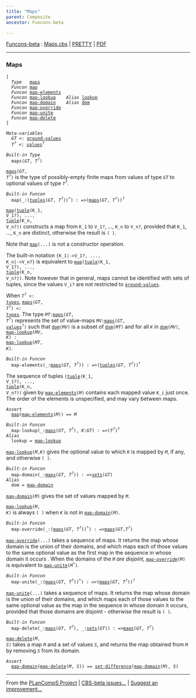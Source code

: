 ```yaml
---
title: "Maps"
parent: Composite
ancestor: Funcons-beta

---
```


[Funcons-beta] : [Maps.cbs] \| [PRETTY] \| [PDF]


----
### Maps

<div class="highlighter-rouge"><pre class="highlight"><code>[
  <i class="keyword">Type</i>   <span class="name"><a href="#Name_maps">maps</a></span>
  <i class="keyword">Funcon</i> <span class="name"><a href="#Name_map">map</a></span>
  <i class="keyword">Funcon</i> <span class="name"><a href="#Name_map-elements">map-elements</a></span>
  <i class="keyword">Funcon</i> <span class="name"><a href="#Name_map-lookup">map-lookup</a></span>    <i class="keyword">Alias</i> <span class="name"><a href="#Name_lookup">lookup</a></span>
  <i class="keyword">Funcon</i> <span class="name"><a href="#Name_map-domain">map-domain</a></span>    <i class="keyword">Alias</i> <span class="name"><a href="#Name_dom">dom</a></span>
  <i class="keyword">Funcon</i> <span class="name"><a href="#Name_map-override">map-override</a></span>
  <i class="keyword">Funcon</i> <span class="name"><a href="#Name_map-unite">map-unite</a></span>
  <i class="keyword">Funcon</i> <span class="name"><a href="#Name_map-delete">map-delete</a></span>
]</code></pre></div>



<div class="highlighter-rouge"><pre class="highlight"><code><i class="keyword">Meta-variables</i>
  <span id="PartVariable_GT"><i class="var">GT</i></span> <: <span class="name"><a href="../../Value-Types/index.html#Name_ground-values">ground-values</a></span>
  <span id="PartVariable_T?"><i class="var">T<sup class="sup">?</sup></i></span> <: <span class="name"><a href="../../Value-Types/index.html#Name_values">values</a></span><sup class="sup">?</sup></code></pre></div>



<div class="highlighter-rouge"><pre class="highlight"><code><i class="keyword">Built-in</i> <i class="keyword">Type</i>
  <span class="name"><span id="Name_maps">maps</span></span>(<span id="Variable83_GT"><i class="var">GT</i></span>, <span id="Variable90_T?"><i class="var">T<sup class="sup">?</sup></i></span>)</code></pre></div>

  <code><span class="name"><a href="#Name_maps">maps</a></span>(<i class="var">GT</i>, <i class="var">T<sup class="sup">?</sup></i>)</code> is the type of possibly-empty finite maps from values of 
  type <code><i class="var">GT</i></code> to optional values of type <code><i class="var">T<sup class="sup">?</sup></i></code>.



<div class="highlighter-rouge"><pre class="highlight"><code><i class="keyword">Built-in</i> <i class="keyword">Funcon</i>
  <span class="name"><span id="Name_map">map</span></span>(_:(<span class="name"><a href="../Tuples/index.html#Name_tuples">tuples</a></span>(<span id="Variable172_GT"><i class="var">GT</i></span>, <span id="Variable178_T?"><i class="var">T<sup class="sup">?</sup></i></span>))<sup class="sup">*</sup>) : =>(<span class="name"><a href="#Name_maps">maps</a></span>(<span id="Variable207_GT"><i class="var">GT</i></span>, <span id="Variable213_T?"><i class="var">T<sup class="sup">?</sup></i></span>))<sup class="sup">?</sup></code></pre></div>
 
  <code><span class="name"><a href="#Name_map">map</a></span>(<span class="name"><a href="../Tuples/index.html#Name_tuple">tuple</a></span>(K_1, V_1?), ..., <span class="name"><a href="../Tuples/index.html#Name_tuple">tuple</a></span>(K_n, V_n?))</code> constructs a map from 
  <code>K_1</code> to <code>V_1?</code>, ..., <code>K_n</code> to <code>V_n?</code>, provided that <code>K_1</code>, ..., <code>K_n</code>
  are distinct, otherwise the result is <code>( )</code>.
  
  Note that <code><span class="name"><a href="#Name_map">map</a></span>(...)</code> is not a constructor operation.
  
  The built-in notation <code>{K_1|->V_1?, ..., K_n|->V_n?}</code> is equivalent to 
  <code><span class="name"><a href="#Name_map">map</a></span>(<span class="name"><a href="../Tuples/index.html#Name_tuple">tuple</a></span>(K_1, V_1?), ..., <span class="name"><a href="../Tuples/index.html#Name_tuple">tuple</a></span>(K_n, V_n?))</code>. Note however that in general, 
  maps cannot be identified with sets of tuples, since the values <code>V_i?</code> are 
  not restricted to <code><span class="name"><a href="../../Value-Types/index.html#Name_ground-values">ground-values</a></span></code>.
  
  When <code><i class="var">T<sup class="sup">?</sup></i> <: <span class="name"><a href="../../Value-Types/index.html#Name_types">types</a></span></code>, <code><span class="name"><a href="#Name_maps">maps</a></span>(<i class="var">GT</i>, <i class="var">T<sup class="sup">?</sup></i>) <: <span class="name"><a href="../../Value-Types/index.html#Name_types">types</a></span></code>. The type <code><i class="var">MT</i>:<span class="name"><a href="#Name_maps">maps</a></span>(<i class="var">GT</i>, <i class="var">T<sup class="sup">?</sup></i>)</code>
  represents the set of value-maps <code><i class="var">MV</i>:<span class="name"><a href="#Name_maps">maps</a></span>(<i class="var">GT</i>, <span class="name"><a href="../../Value-Types/index.html#Name_values">values</a></span><sup class="sup">?</sup>)</code> such that 
  <code><span class="name"><a href="#Name_dom">dom</a></span>(<i class="var">MV</i>)</code> is a subset of <code><span class="name"><a href="#Name_dom">dom</a></span>(<i class="var">MT</i>)</code> and for all <code><i class="var">K</i></code> in <code><span class="name"><a href="#Name_dom">dom</a></span>(<i class="var">MV</i>)</code>, 
  <code><span class="name"><a href="#Name_map-lookup">map-lookup</a></span>(<i class="var">MV</i>, <i class="var">K</i>) : <span class="name"><a href="#Name_map-lookup">map-lookup</a></span>(<i class="var">MT</i>, <i class="var">K</i>)</code>.



<div class="highlighter-rouge"><pre class="highlight"><code><i class="keyword">Built-in</i> <i class="keyword">Funcon</i>
  <span class="name"><span id="Name_map-elements">map-elements</span></span>(_:<span class="name"><a href="#Name_maps">maps</a></span>(<span id="Variable777_GT"><i class="var">GT</i></span>, <span id="Variable783_T?"><i class="var">T<sup class="sup">?</sup></i></span>)) : =>(<span class="name"><a href="../Tuples/index.html#Name_tuples">tuples</a></span>(<span id="Variable805_GT"><i class="var">GT</i></span>, <span id="Variable811_T?"><i class="var">T<sup class="sup">?</sup></i></span>))<sup class="sup">*</sup></code></pre></div>

  The sequence of tuples <code>(<span class="name"><a href="../Tuples/index.html#Name_tuple">tuple</a></span>(K_1, V_1?), ..., <span class="name"><a href="../Tuples/index.html#Name_tuple">tuple</a></span>(K_n, V_n?))</code> given by
  <code><span class="name"><a href="#Name_map-elements">map-elements</a></span>(<i class="var">M</i>)</code> contains each mapped value <code>K_i</code> just once. The order of
  the elements is unspecified, and may vary between maps.

<div class="highlighter-rouge"><pre class="highlight"><code><i class="keyword">Assert</i>
  <span class="name"><a href="#Name_map">map</a></span>(<span class="name"><a href="#Name_map-elements">map-elements</a></span>(<i class="var">M</i>)) == <i class="var">M</i></code></pre></div>

<div class="highlighter-rouge"><pre class="highlight"><code><i class="keyword">Built-in</i> <i class="keyword">Funcon</i>
  <span class="name"><span id="Name_map-lookup">map-lookup</span></span>(_:<span class="name"><a href="#Name_maps">maps</a></span>(<span id="Variable965_GT"><i class="var">GT</i></span>, <span id="Variable971_T?"><i class="var">T<sup class="sup">?</sup></i></span>), <span id="Variable986_K"><i class="var">K</i></span>:<span id="Variable990_GT"><i class="var">GT</i></span>) : =>(<span id="Variable1006_T?"><i class="var">T<sup class="sup">?</sup></i></span>)<sup class="sup">?</sup>
<i class="keyword">Alias</i>
  <span class="name"><span id="Name_lookup">lookup</span></span> = <span class="name"><a href="#Name_map-lookup">map-lookup</a></span></code></pre></div>


  <code><span class="name"><a href="#Name_map-lookup">map-lookup</a></span>(<i class="var">M</i>,<i class="var">K</i>)</code> gives the optional value to which <code><i class="var">K</i></code> is mapped by <code><i class="var">M</i></code>,
  if any, and otherwise <code>( )</code>.

<div class="highlighter-rouge"><pre class="highlight"><code><i class="keyword">Built-in</i> <i class="keyword">Funcon</i>
  <span class="name"><span id="Name_map-domain">map-domain</span></span>(_:<span class="name"><a href="#Name_maps">maps</a></span>(<span id="Variable1100_GT"><i class="var">GT</i></span>, <span id="Variable1106_T?"><i class="var">T<sup class="sup">?</sup></i></span>)) : =><span class="name"><a href="../Sets/index.html#Name_sets">sets</a></span>(<span id="Variable1128_GT"><i class="var">GT</i></span>)
<i class="keyword">Alias</i>
  <span class="name"><span id="Name_dom">dom</span></span> = <span class="name"><a href="#Name_map-domain">map-domain</a></span></code></pre></div>


  <code><span class="name"><a href="#Name_map-domain">map-domain</a></span>(<i class="var">M</i>)</code> gives the set of values mapped by <code><i class="var">M</i></code>.
  
  <code><span class="name"><a href="#Name_map-lookup">map-lookup</a></span>(<i class="var">M</i>, <i class="var">K</i>)</code> is always <code>( )</code> when <code><i class="var">K</i></code> is not in <code><span class="name"><a href="#Name_map-domain">map-domain</a></span>(<i class="var">M</i>)</code>.



<div class="highlighter-rouge"><pre class="highlight"><code><i class="keyword">Built-in</i> <i class="keyword">Funcon</i>
  <span class="name"><span id="Name_map-override">map-override</span></span>(_:(<span class="name"><a href="#Name_maps">maps</a></span>(<span id="Variable1261_GT"><i class="var">GT</i></span>, <span id="Variable1267_T?"><i class="var">T<sup class="sup">?</sup></i></span>))<sup class="sup">*</sup>) : =><span class="name"><a href="#Name_maps">maps</a></span>(<span id="Variable1296_GT"><i class="var">GT</i></span>,<span id="Variable1302_T?"><i class="var">T<sup class="sup">?</sup></i></span>)</code></pre></div>

  <code><span class="name"><a href="#Name_map-override">map-override</a></span>(...)</code> takes a sequence of maps. It returns the map whose
  domain is the union of their domains, and which maps each of those values
  to the same optional value as the first map in the sequence in whose domain 
  it occurs
  . 
  When the domains of the <code><i class="var">M<sup class="sup">*</sup></i></code> are disjoint, <code><span class="name"><a href="#Name_map-override">map-override</a></span>(<i class="var">M<sup class="sup">*</sup></i>)</code> is equivalent
  to <code><span class="name"><a href="#Name_map-unite">map-unite</a></span>(<i class="var">M<sup class="sup">*</sup></i>)</code>.



<div class="highlighter-rouge"><pre class="highlight"><code><i class="keyword">Built-in</i> <i class="keyword">Funcon</i>
  <span class="name"><span id="Name_map-unite">map-unite</span></span>(_:(<span class="name"><a href="#Name_maps">maps</a></span>(<span id="Variable1403_GT"><i class="var">GT</i></span>, <span id="Variable1409_T?"><i class="var">T<sup class="sup">?</sup></i></span>))<sup class="sup">*</sup>) : =>(<span class="name"><a href="#Name_maps">maps</a></span>(<span id="Variable1438_GT"><i class="var">GT</i></span>, <span id="Variable1444_T?"><i class="var">T<sup class="sup">?</sup></i></span>))<sup class="sup">?</sup></code></pre></div>

  <code><span class="name"><a href="#Name_map-unite">map-unite</a></span>(...)</code> takes a sequence of maps. It returns the map whose
  domain is the union of their domains, and which maps each of those values
  to the same optional value as the map in the sequence in whose domain it occurs,
  provided that those domains are disjoint - otherwise the result is <code>( )</code>.



<div class="highlighter-rouge"><pre class="highlight"><code><i class="keyword">Built-in</i> <i class="keyword">Funcon</i>
  <span class="name"><span id="Name_map-delete">map-delete</span></span>(_:<span class="name"><a href="#Name_maps">maps</a></span>(<span id="Variable1508_GT"><i class="var">GT</i></span>, <span id="Variable1514_T?"><i class="var">T<sup class="sup">?</sup></i></span>), _:<span class="name"><a href="../Sets/index.html#Name_sets">sets</a></span>(<span id="Variable1533_GT"><i class="var">GT</i></span>)) : =><span class="name"><a href="#Name_maps">maps</a></span>(<span id="Variable1555_GT"><i class="var">GT</i></span>, <span id="Variable1561_T?"><i class="var">T<sup class="sup">?</sup></i></span>)</code></pre></div>

  <code><span class="name"><a href="#Name_map-delete">map-delete</a></span>(<i class="var">M</i>, <i class="var">S</i>)</code> takes a map <code><i class="var">M</i></code> and a set of values <code><i class="var">S</i></code>, and returns the
  map obtained from <code><i class="var">M</i></code> by removing <code><i class="var">S</i></code> from its domain. 

<div class="highlighter-rouge"><pre class="highlight"><code><i class="keyword">Assert</i>
  <span class="name"><a href="#Name_map-domain">map-domain</a></span>(<span class="name"><a href="#Name_map-delete">map-delete</a></span>(<i class="var">M</i>, <i class="var">S</i>)) == <span class="name"><a href="../Sets/index.html#Name_set-difference">set-difference</a></span>(<span class="name"><a href="#Name_map-domain">map-domain</a></span>(<i class="var">M</i>), <i class="var">S</i>)</code></pre></div>



[Funcons-beta]: /CBS-beta/docs/Funcons-beta
  "FUNCONS-BETA"
[Unstable-Funcons-beta]: /CBS-beta/docs/Unstable-Funcons-beta
  "UNSTABLE-FUNCONS-BETA"
[Languages-beta]: /CBS-beta/docs/Languages-beta
  "LANGUAGES-BETA"
[Unstable-Languages-beta]: /CBS-beta/docs/Unstable-Languages-beta
  "UNSTABLE-LANGUAGES-BETA"
[CBS-beta]: /CBS-beta
  "CBS-BETA"
[Maps.cbs]: https://github.com/plancomps/CBS-beta/blob/math/Funcons-beta/Values/Composite/Maps/Maps.cbs
  "CBS SOURCE FILE ON GITHUB"
[PLAIN]: /CBS-beta/docs/Funcons-beta/Values/Composite/Maps
  "CBS SOURCE WEB PAGE"
[PRETTY]: /CBS-beta/math/Funcons-beta/Values/Composite/Maps
  "CBS-KATEX WEB PAGE"
[PDF]: https://github.com/plancomps/CBS-beta/blob/math/Funcons-beta/Values/Composite/Maps/Maps.pdf
  "CBS-LATEX PDF FILE"
[PLanCompS Project]: https://plancomps.github.io
  "PROGRAMMING LANGUAGE COMPONENTS AND SPECIFICATIONS PROJECT HOME PAGE"

____

From the [PLanCompS Project] | [CBS-beta issues...] | [Suggest an improvement...]

[CBS-beta issues...]: https://github.com/plancomps/CBS-beta/issues
   "CBS-BETA ISSUE REPORTS ON GITHUB"
 [Suggest an improvement...]: mailto:plancomps@gmail.com?Subject=CBS-beta%20-%20comment&Body=Re%3A%20CBS-beta%20specification%20at%20Values/Composite/Maps/Maps.cbs%0A%0AComment/Query/Issue/Suggestion%3A%0A%0A%0ASignature%3A%0A
   "GENERATE AN EMAIL TEMPLATE"
